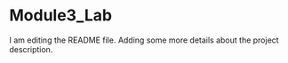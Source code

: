 # Module3_Lab
I am editing the README file. Adding some more details about the project description.
